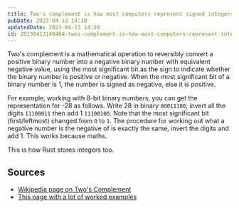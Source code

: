 ```yaml
---
title: Two's complement is how most computers represent signed integers
pubDate: 2023-04-13 14:10
updatedDate: 2023-04-13 14:20
id: 20230413140464-twos-complement-is-how-most-computers-represent-integers
---
```


Two's complement is a mathematical operation to reversibly convert a positive binary number into a negative binary number with equivalent negative value, using the most significant bit as the sign to indicate whether the binary number is positive or negative. When the most significant bit of a binary number is 1, the number is signed as negative, else it is positive.

For example, working with 8-bit binary numbers, you can get the representation for -28 as follows. Write 28 in binary `00011100`, invert all the digits `11100011` then add 1 `11100100`. Note that the most significant bit (first/leftmost) changed from `0` to `1`. The procedure for working out what a negative number is the negative of is exactly the same, invert the digits and add 1. This works because maths.

This is how Rust stores integers too.

## Sources

- [Wikipedia page on Two's Complement](https://en.wikipedia.org/wiki/Two%27s_complement)
- [This page with a lot of worked examples](https://www.cs.cornell.edu/~tomf/notes/cps104/twoscomp.html)
